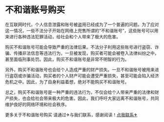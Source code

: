 # 不和谐账号购买

在互联网时代，个人信息泄露和账号被盗用已经成为了一个普遍的问题。为了应对这一情况，一些不法分子开始在网络上兜售所谓的“不和谐账号”，这些账号可以用来进行各种违法犯罪活动，给社会和个人带来了极大的危害。

购买不和谐账号可能会导致严重的法律后果。不法分子利用这些账号进行盗窃、诈骗、传播非法信息等违法行为，一旦被发现，购买者可能会被卷入法律纠纷之中，甚至面临刑事处罚。因此，购买不和谐账号是非常不明智的行为。

另外，购买不和谐账号也会给个人造成严重的财产损失。一旦不和谐账号被用来进行盗窃或诈骗活动，购买者的个人财产可能会遭受严重损失，甚至可能会陷入经济危机之中。因此，为了自身利益着想，绝对不能购买不和谐账号。

总之，购买不和谐账号是一种严重的违法行为，不仅会给个人带来严重的法律和财产损失，也会给社会带来极大的危害。因此，我们呼吁大家远离不和谐账号，共同维护良好的网络环境和社会秩序。

更多关于不和谐账号购买 请通过✈与我们联系，感谢阅读！[点我联系✈](https://ad.G208.com)